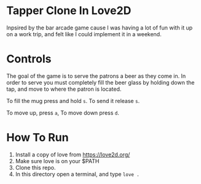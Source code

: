 # Tapper Clone In Love2D

Inpsired by the bar arcade game cause I was having a lot
of fun with it up on a work trip,
and felt like I could implement it in a weekend.

# Controls

The goal of the game is to serve the patrons a beer as they come in. In order to serve you must completely fill the beer glass by holding down the tap, and move to where the patron is located.

To fill the mug press and hold `s`. To send it release `s`.

To move up, press `a`, To move down press `d`.

# How To Run

1. Install a copy of love from https://love2d.org/
2. Make sure love is on your $PATH
3. Clone this repo.
4. In this directory open a terminal, and type `love .`